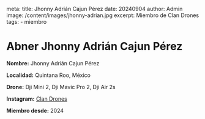 meta:
  title: Jhonny Adrián Cajun Pérez
  date: 20240904
  author: Admin
  image: /content/images/jhonny-adrian.jpg
  excerpt: Miembro de Clan Drones
  tags:
    - miembro

# Abner Jhonny Adrián Cajun Pérez
**Nombre:** Jhonny Adrián Cajun Pérez

**Localidad:** Quintana Roo, México

**Drone:** Dji Mini 2, Dji Mavic Pro 2, Dji Air 2s 

**Instagram:** [Clan Drones](https://instagram.com/elclandrones)

**Miembro desde:** 2024

